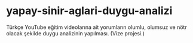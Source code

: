 # yapay-sinir-aglari-duygu-analizi
Türkçe YouTube eğitim videolarına ait yorumların olumlu, olumsuz ve nötr olacak şekilde duygu analizinin yapılması.
(Vize projesi.)
